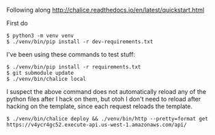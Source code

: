 Following along http://chalice.readthedocs.io/en/latest/quickstart.html

First do

    $ python3 -m venv venv
    $ ./venv/bin/pip install -r dev-requirements.txt 

I've been using these commands to test stuff:

    $ ./venv/bin/pip install -r requirements.txt
    $ git submodule update
    $ ./venv/bin/chalice local

I suspect the above command does not automatically reload any of the python files after I hack on them, but otoh I don't need to reload after hacking on the template, since each request reloads the template.

    $ ./venv/bin/chalice deploy && ./venv/bin/http --pretty=format get https://v4ycr4gc52.execute-api.us-west-1.amazonaws.com/api/
